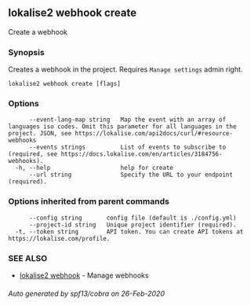 ## lokalise2 webhook create

Create a webhook

### Synopsis

Creates a webhook in the project. Requires `Manage settings` admin right.

```
lokalise2 webhook create [flags]
```

### Options

```
      --event-lang-map string   Map the event with an array of languages iso codes. Omit this parameter for all languages in the project. JSON, see https://lokalise.com/api2docs/curl/#resource-webhooks
      --events strings          List of events to subscribe to (required, see https://docs.lokalise.com/en/articles/3184756-webhooks).
  -h, --help                    help for create
      --url string              Specify the URL to your endpoint (required).
```

### Options inherited from parent commands

```
      --config string       config file (default is ./config.yml)
      --project-id string   Unique project identifier (required).
  -t, --token string        API token. You can create API tokens at https://lokalise.com/profile.
```

### SEE ALSO

* [lokalise2 webhook](lokalise2_webhook.md)	 - Manage webhooks

###### Auto generated by spf13/cobra on 26-Feb-2020
